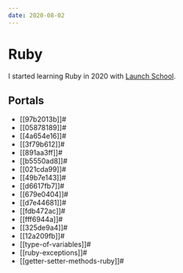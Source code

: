 ```yaml
---
date: 2020-08-02
---
```


# Ruby

I started learning Ruby in 2020 with [Launch
School](https://launchschool.com/).

## Portals

* [[97b2013b]]#
* [[05878189]]#
* [[4a654e16]]#
* [[3f79b612]]#
* [[891aa3ff]]#
* [[b5550ad8]]#
* [[021cda99]]#
* [[49b7e143]]#
* [[d6617fb7]]#
* [[679e0404]]#
* [[d7e44681]]#
* [[fdb472ac]]#
* [[fff6944a]]#
* [[325de9a4]]#
* [[12a209fb]]#
* [[type-of-variables]]#
* [[ruby-exceptions]]#
* [[getter-setter-methods-ruby]]#
